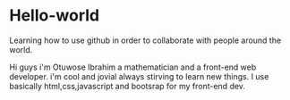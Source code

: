 # Hello-world
Learning how to use github in order to collaborate with people around the world.


Hi guys i'm Otuwose Ibrahim a mathematician and a front-end web developer. i'm cool and jovial always stirving to learn new things. 
I use basically html,css,javascript and bootsrap for my front-end dev.
